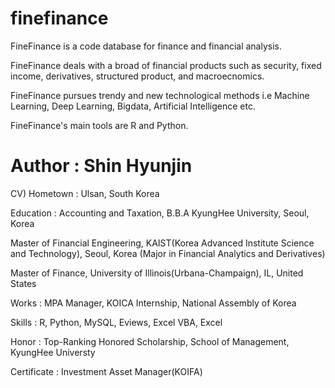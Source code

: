 # finefinance

FineFinance is a code database for finance and financial analysis.

FineFinance deals with a broad of financial products such as security, fixed income, derivatives, structured product, and macroecnomics.

FineFinance pursues trendy and new technological methods i.e Machine Learning, Deep Learning, Bigdata, Artificial Intelligence etc.

FineFinance's main tools are R and Python.

# Author : Shin Hyunjin

CV)
Hometown : Ulsan, South Korea

Education : 
Accounting and Taxation, B.B.A KyungHee University, Seoul, Korea

Master of Financial Engineering, KAIST(Korea Advanced Institute Science and Technology), Seoul, Korea
(Major in Financial Analytics and Derivatives)

Master of Finance, University of Illinois(Urbana-Champaign), IL, United States

Works : 
MPA Manager, KOICA
Internship, National Assembly of Korea

Skills : R, Python, MySQL, Eviews, Excel VBA, Excel

Honor : Top-Ranking Honored Scholarship, School of Management, KyungHee Universty

Certificate : Investment Asset Manager(KOIFA)

